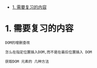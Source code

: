 <!-- TOC -->

- [1. 需要复习的内容](#1-需要复习的内容)

<!-- /TOC -->

# 1. 需要复习的内容

    DOM的增删查改

    怎么在指定位置插入DOM,而不是在最后位置插入 DOM

    获取DOM 元素的 几种方法
